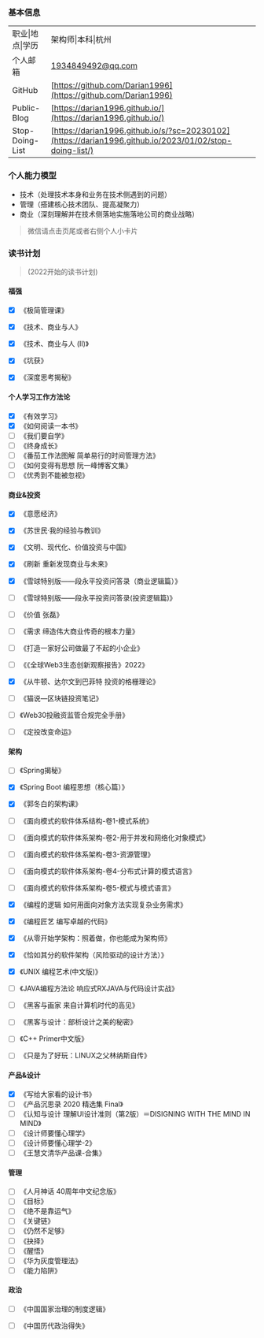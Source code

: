 ### 基本信息

|                |                                                              |
|----------------| ------------------------------------------------------------ |
| 职业\|地点\|学历     | 架构师\|本科\|杭州                                         |
| 个人邮箱           | 1934849492@qq.com                                            |
| GitHub         | [https://github.com/Darian1996](https://github.com/Darian1996) |
| Public-Blog | [https://darian1996.github.io/](https://darian1996.github.io/) |
| Stop-Doing-List | [https://darian1996.github.io/s/?sc=20230102](https://darian1996.github.io/2023/01/02/stop-doing-list/) |

### 个人能力模型


- 技术（处理技术本身和业务在技术侧遇到的问题）
- 管理（搭建核心技术团队、提高凝聚力）
- 商业（深刻理解并在技术侧落地实施落地公司的商业战略）

> 微信请点击页尾或者右侧个人小卡片
>

### 读书计划

>  (2022开始的读书计划)

#### 福强
- [x] 《极简管理课》
- [x] 《技术、商业与人》
- [x] 《技术、商业与人 (II)》
- [x] 《坑获》
- [x] 《深度思考揭秘》


#### 个人学习工作方法论

- [x] 《有效学习》
- [x] 《如何阅读一本书》
- [ ] 《我们要自学》
- [ ] 《终身成长》
- [ ] 《番茄工作法图解 简单易行的时间管理方法》
- [ ] 《如何变得有思想  阮一峰博客文集》
- [ ] 《优秀到不能被忽视》

#### 商业&投资

- [x] 《意愿经济》
- [x] 《苏世民·我的经验与教训》
- [x] 《文明、现代化、价值投资与中国》
- [x] 《刷新 重新发现商业与未来》
- [x] 《雪球特别版——段永平投资问答录（商业逻辑篇）》
- [ ] 《雪球特别版——段永平投资问答录(投资逻辑篇)》
- [ ] 《价值   张磊》
- [ ] 《需求  缔造伟大商业传奇的根本力量》
- [ ] 《打造一家好公司做最了不起的小企业》
- [ ] 《《全球Web3生态创新观察报告》2022》
- [x] 《从牛顿、达尔文到巴菲特 投资的格栅理论》
- [ ] 《猫说—区块链投资笔记》
- [ ] 《Web30投融资监管合规完全手册》
- [ ] 《定投改变命运》


#### 架构

- [ ] 《Spring揭秘》
- [x] 《Spring Boot 编程思想（核心篇）》
- [x] 《郭冬白的架构课》
- [ ] 《面向模式的软件体系结构-卷1-模式系统》
- [ ] 《面向模式的软件体系架构-卷2-用于并发和网络化对象模式》
- [ ] 《面向模式的软件体系架构-卷3-资源管理》
- [ ] 《面向模式的软件体系架构-卷4-分布式计算的模式语言》
- [ ] 《面向模式的软件体系架构-卷5-模式与模式语言》
- [x] 《编程的逻辑  如何用面向对象方法实现复杂业务需求》
- [x] 《编程匠艺  编写卓越的代码》
- [x] 《从零开始学架构：照着做，你也能成为架构师》
- [x] 《恰如其分的软件架构（风险驱动的设计方法）》
- [x] 《UNIX 编程艺术(中文版)》
- [ ] 《JAVA编程方法论  响应式RXJAVA与代码设计实战》
- [ ] 《黑客与画家 来自计算机时代的高见》
- [ ] 《黑客与设计：部析设计之美的秘密》
- [ ] 《C++  Primer中文版》
- [ ] 《只是为了好玩：LINUX之父林纳斯自传》


#### 产品&设计

- [x] 《写给大家看的设计书》
- [ ] 《产品沉思录 2020 精选集 Final》
- [ ] 《认知与设计  理解UI设计准则（第2版）＝DISIGNING WITH THE MIND IN MIND》
- [ ] 《设计师要懂心理学》
- [ ] 《设计师要懂心理学-2》
- [ ] 《王慧文清华产品课-合集》

#### 管理

- [ ] 《人月神话 40周年中文纪念版》
- [ ] 《目标》
- [ ] 《绝不是靠运气》
- [ ] 《关键链》
- [ ] 《仍然不足够》
- [ ] 《抉择》
- [ ] 《醒悟》
- [ ] 《华为灰度管理法》
- [ ] 《能力陷阱》

#### 政治

- [ ] 《中国国家治理的制度逻辑》
- [ ] 《中国历代政治得失》

